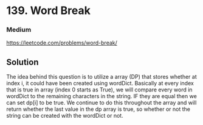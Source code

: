 # 139. Word Break

### Medium

https://leetcode.com/problems/word-break/

## Solution

The idea behind this question is to utilize a array (DP) that stores whether at index i, it could have been created using wordDict. Basically at every index that is true in array (index 0 starts as True), we will compare every word in wordDict to the remaining characters in the string. IF they are equal then we can set dp[i] to be true. We continue to do this throughout the array and will return whether the last value in the dp array is true, so whether or not the string can be created with the wordDict or not.